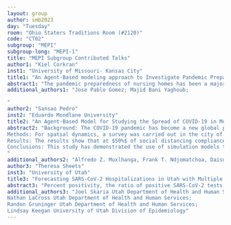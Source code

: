 ```yaml
---
layout: group
author: smb2023
day: "Tuesday"
room: "Ohio Staters Traditions Room (#2120)"
code: "CT02"
subgroup: "MEPI"
subgroup-long: "MEPI-1"
title: "MEPI Subgroup Contributed Talks"
author1: "Kiel Corkran"
inst1: "University of Missouri- Kansas City"
title1: "An Agent-Based modeling approach to Investigate Pandemic Preparedness of Nursing Homes"
abstract1: "The pandemic preparedness of nursing homes has been a major concern for decades. The COVID-19 pandemic proved that the concerns were valid, as it caused devasting death tolls in nursing home facilities. This study presents an agent-based modeling framework to better understand the dynamics of pandemics within and between nursing homes. This is sharply distinct from many agent-based modeling works that resemble the spread of the infection within a single nursing home. We first calibrate the model of multiple nursing homes using the available COVID-19 data. Then we investigate the effects of shared staff on the efficacy of Covid-19 preventive policies through extensive simulations. It is shown that shared staffing can significantly diminish the efficacy of preventive policies. In conclusion, the nursing workforce is a determining factor for pandemic preparedness."
additional_authors1: "Jose Pablo Gomez; Majid Bani Yaghoub; 

"
author2: "Sansao Pedro"
inst2: "Eduardo Mondlane University"
title2: "An Agent-Based Model for Studying the Spread of COVID-19 in Mozambique: Pandemic Planing Implications of Population Mobility Patterns"
abstract2: "Background: The COVID-19 pandemic has become a new global public health crisis, and to large extent, its capacity to cross natural geographic barriers is attributed to human mobility and contact patterns which vary with time and specific locations. Therefore, an agent-based model (ABM) which relates populations mobility patterns in different locations in compliance with on site COVID-19 control measures is proposed to investigate how opening and closing protocols would have been best implemented in Mozambique.
Methods: For spatial dynamics, a survey was carried out in the city of Maputo as a case study to estimate populations mobility patterns and contact matrices among individuals in different locations (home, school, work place, worship place, market and any other place of gathering) during specific periods of the day (morning, afternoon and night) for both week days and weekends. Individuals are explicitly represented by agents associated to disease characteristics and their decision to remain or move to a new place is based on a probability estimated from the survey and on site declared control measures. 
Results: The results show that at $50%$ of social distancing compliance, complete lockdown of schools, workplaces, worship places with exception of markets is the only scenario that result in the reduction and shift of the peak by $3%$ and 3 days respectively. School closure showed significant effect that at $75%$ and $85%$ of social distancing adherence resulted in the reduction and shift of the peak by $15%$ and 4 days, and $51%$ and 24 days respectively. While closure of worship places rendered little effect due to limited frequency and duration of activities in a given location.
Conclusions: This study has demonstrated the use of simulation models to investigate the implementation of opening and closing policies for the control of COVID-19 pandemic at local scale by leveraging between the mobility of individuals and adherence to social distancing. 
"
additional_authors2: "Alfredo Z. Muxlhanga, Frank T. Ndjomatchoa, Daisuke Takahashi, Chris T. Bauch"
author3: "Theresa Sheets"
inst3: "University of Utah"
title3: "Forecasting SARS-CoV-2 Hospitalizations in Utah with Multiple Public Health Metrics"
abstract3: "Percent positivity, the ratio of positive SARS-CoV-2 tests to total number of tests, has been used throughout the COVID-19 pandemic as a proxy for the current level of transmission in a community. Simultaneously, wastewater SARS-CoV-2 monitoring has been implemented, but is a highly variable metric whose direct utility has yet to be fully explored. As we transition from pandemic response to endemic management, testing efforts have been reduced and the predictive value of test percent positivity has been called into question. We build a series of models incorporating SARS-CoV-2 test positivity, wastewater SARS-CoV-2 levels, and syndromic surveillance data streams to explore changing transmission dynamics. A county level model is developed to forecast hospitalizations and tested against an ARIMA based on hospitalizations alone. A 21-day forecast is developed with sliding scale cross validation. We validate and quantify uncertainty in commonly used public health metrics and explore differences in model selection between variants. Data from the winter 2022-23 season are reserved as a final test for the model. In this work, we examine how to effectively predict hospitalizations in a changing testing environment."
additional_authors3: "Joel Skaria Utah Department of Health and Human Services;
Nathan LaCross Utah Department of Health and Human Services;
Randon Gruninger Utah Department of Health and Human Services;
Lindsay Keegan University of Utah Division of Epidemiology"
---
```

